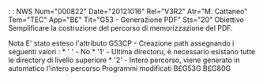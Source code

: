  :  : NWS Num="000822" Date="20121016" Rel="V3R2" Atr="M. Cattaneo" Tem="TEC" App="B£" Tit="G53 - Generazione PDF" Sts="20"
Obiettivo
Semplificare la costruzione del percorso di memorizzazione del PDF.

Nota
E' stato esteso l'attributo G53CP - Creazione path assegnando i seguenti valori : 
\* ' ' - No
\* '1' - Ultima directoru, è necessario esistano tutte le directory di livello superiore \* '2' - Intero percorso, viene generato in automatico l'intero percorso 
Programmi modificati
B£G53G
B£G80G
